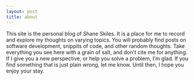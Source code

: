 ```yaml
---
layout: post
title: about
---
```


  This site is the personal blog of Shane Skiles. 
  It is a place for me to record and explore my thoughts on varying topics.
  You will probably find posts on software development, snippits of code, 
    and other random thoughts.
  Take everything you see here with a grain of salt, and don't cite me for anything.
  If I give you a new perspective, or help you solve a problem, I'm glad.
  If you find something that is just plain wrong, let me know.
  Until then, I hope you enjoy your stay.